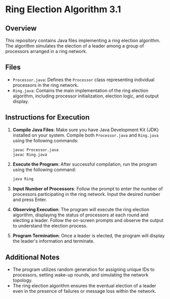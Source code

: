 # Ring Election Algorithm 3.1

## Overview

This repository contains Java files implementing a ring election algorithm. The algorithm simulates the election of a leader among a group of processors arranged in a ring network.

## Files

- `Processor.java`: Defines the `Processor` class representing individual processors in the ring network.
- `Ring.java`: Contains the main implementation of the ring election algorithm, including processor initialization, election logic, and output display.
  
## Instructions for Execution

1. **Compile Java Files**: Make sure you have Java Development Kit (JDK) installed on your system. Compile both `Processor.java` and `Ring.java` using the following commands:

    ```bash
    javac Processor.java
    javac Ring.java
    ```

2. **Execute the Program**: After successful compilation, run the program using the following command:

    ```bash
    java Ring
    ```

3. **Input Number of Processors**: Follow the prompt to enter the number of processors participating in the ring network. Input the desired number and press Enter.

4. **Observing Execution**: The program will execute the ring election algorithm, displaying the status of processors at each round and electing a leader. Follow the on-screen prompts and observe the output to understand the election process.

5. **Program Termination**: Once a leader is elected, the program will display the leader's information and terminate.

## Additional Notes

- The program utilizes random generation for assigning unique IDs to processors, setting wake-up rounds, and simulating the network topology.
- The ring election algorithm ensures the eventual election of a leader even in the presence of failures or message loss within the network.
